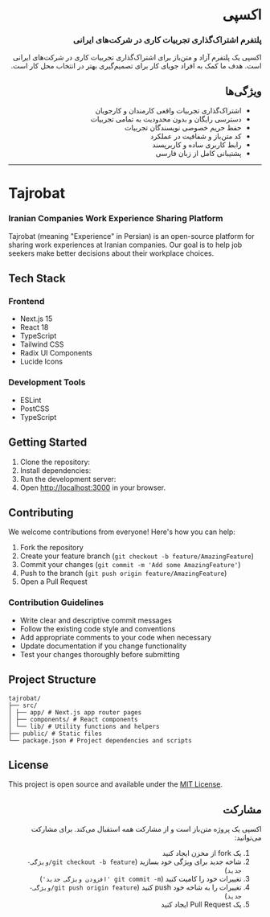 <div dir="rtl">

# اکسپی

### پلتفرم اشتراک‌گذاری تجربیات کاری در شرکت‌های ایرانی

اکسپی یک پلتفرم آزاد و متن‌باز برای اشتراک‌گذاری تجربیات کاری در شرکت‌های ایرانی است. هدف ما کمک به افراد جویای کار برای تصمیم‌گیری بهتر در انتخاب محل کار است.

## ویژگی‌ها

- اشتراک‌گذاری تجربیات واقعی کارمندان و کارجویان
- دسترسی رایگان و بدون محدودیت به تمامی تجربیات
- حفظ حریم خصوصی نویسندگان تجربیات
- کد متن‌باز و شفافیت در عملکرد
- رابط کاربری ساده و کاربرپسند
- پشتیبانی کامل از زبان فارسی

</div>

---

# Tajrobat

### Iranian Companies Work Experience Sharing Platform

Tajrobat (meaning "Experience" in Persian) is an open-source platform for sharing work experiences at Iranian companies. Our goal is to help job seekers make better decisions about their workplace choices.

## Tech Stack

### Frontend

- Next.js 15
- React 18
- TypeScript
- Tailwind CSS
- Radix UI Components
- Lucide Icons

### Development Tools

- ESLint
- PostCSS
- TypeScript

## Getting Started

1. Clone the repository:
2. Install dependencies:
3. Run the development server:
4. Open [http://localhost:3000](http://localhost:3000) in your browser.

## Contributing

We welcome contributions from everyone! Here's how you can help:

1. Fork the repository
2. Create your feature branch (`git checkout -b feature/AmazingFeature`)
3. Commit your changes (`git commit -m 'Add some AmazingFeature'`)
4. Push to the branch (`git push origin feature/AmazingFeature`)
5. Open a Pull Request

### Contribution Guidelines

- Write clear and descriptive commit messages
- Follow the existing code style and conventions
- Add appropriate comments to your code when necessary
- Update documentation if you change functionality
- Test your changes thoroughly before submitting

## Project Structure

```
tajrobat/
├── src/
│ ├── app/ # Next.js app router pages
│ ├── components/ # React components
│ └── lib/ # Utility functions and helpers
├── public/ # Static files
└── package.json # Project dependencies and scripts
```

## License

This project is open source and available under the [MIT License](LICENSE).

<div dir="rtl">

## مشارکت

اکسپی یک پروژه متن‌باز است و از مشارکت همه استقبال می‌کند. برای مشارکت می‌توانید:

1. یک fork از مخزن ایجاد کنید
2. شاخه جدید برای ویژگی خود بسازید (`git checkout -b feature/ویژگی-جدید`)
3. تغییرات خود را کامیت کنید (`git commit -m 'افزودن ویژگی جدید'`)
4. تغییرات را به شاخه خود push کنید (`git push origin feature/ویژگی-جدید`)
5. یک Pull Request ایجاد کنید

</div>
